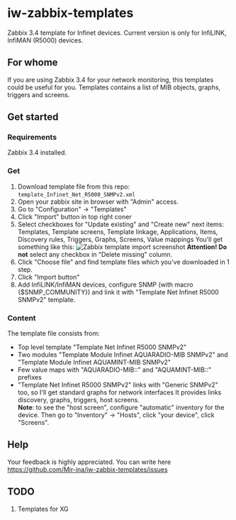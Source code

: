 # iw-zabbix-templates
Zabbix 3.4 template for Infinet devices. Current version is only for InfiLINK, InfiMAN (R5000) devices.

## For whome
If you are using Zabbix 3.4 for your network monitoring, this templates could be useful for you.
Templates contains a list of MIB objects, graphs, triggers and screens. 

## Get started

### Requirements
Zabbix 3.4 installed.

### Get
1. Download template file from this repo: `template_Infinet_Net_R5000_SNMPv2.xml`
2. Open your zabbix site in browser with "Admin" access.
3. Go to "Configuration" -&gt; "Templates"
4. Click "Import" button in top right coner
5. Select checkboxes for "Update existing" and "Create new" next items: 
Templates, Template screens, Template linkage, Applications, Items, Discovery rules, Triggers, Graphs, Screens, Value mappings
    You'll get something like this: ![Zabbix template import screenshot](https://cloud.mail.ru/public/8RTr/T5U7SRwwU)
    **Attention! Do not** select any checkbox in "Delete missing" column.
6. Click "Choose file" and find template files which you've downloaded in 1 step.
7. Click "Import button"
8. Add InfiLINK/InfiMAN devices, configure SNMP (with macro {$SNMP_COMMUNITY}) and link it with "Template Net Infinet R5000 SNMPv2" template. 

### Content
The template file consists from:
* Top level template "Template Net Infinet R5000 SNMPv2" 
* Two modules "Template Module Infinet AQUARADIO-MIB SNMPv2" and "Template Module Infinet AQUAMINT-MIB SNMPv2"
* Few value maps with "AQUARADIO-MIB::" and "AQUAMINT-MIB::" prefixes
* "Template Net Infinet R5000 SNMPv2" links with "Generic SNMPv2" too, so I'll get standard graphs for network interfaces
It provides links discovery, graphs, triggers, host screens.<br>
**Note**: to see the "host screen", configure "automatic" inventory for the device. Then go to "Inventory" -&gt; "Hosts", click "your device", click "Screens".

## Help
Your feedback is highly appreciated. You can write here <https://github.com/Mir-ina/iw-zabbix-templates/issues> 

## TODO
1. Templates for XG
